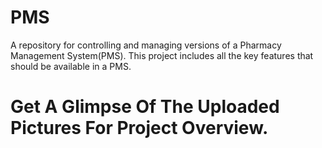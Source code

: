 # PMS
A repository for controlling and managing versions of a Pharmacy Management System(PMS).
This project includes all the key features that should be available in a PMS.

# Get A Glimpse Of The Uploaded Pictures For Project Overview.
